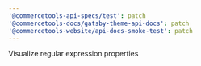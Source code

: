 ```yaml
---
'@commercetools-api-specs/test': patch
'@commercetools-docs/gatsby-theme-api-docs': patch
'@commercetools-website/api-docs-smoke-test': patch
---
```


Visualize regular expression properties
